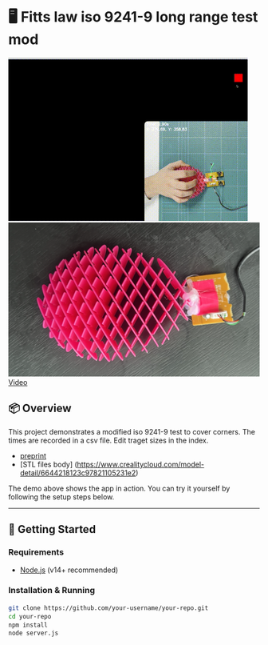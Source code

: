 # 🖥️ Fitts law iso 9241-9 long range test mod 

![Demo](demo.gif)
![Demo](topview.png)
[Video](Fig8_trackpad_n_mouse_view.MOV)
## 📦 Overview

This project demonstrates a modified iso 9241-9 test to cover corners. The times are recorded in a csv file. Edit traget sizes in the index.

- [preprint](http://dx.doi.org/10.13140/RG.2.2.15783.25762) 
- [STL files body] (https://www.crealitycloud.com/model-detail/6644218123c97821105231e2)



The demo above shows the app in action. You can try it yourself by following the setup steps below.

---

## 🚀 Getting Started

### Requirements
- [Node.js](https://nodejs.org/) (v14+ recommended)

### Installation & Running

```bash
git clone https://github.com/your-username/your-repo.git
cd your-repo
npm install
node server.js